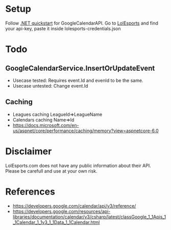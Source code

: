 ﻿# Setup
Follow [.NET quickstart](https://developers.google.com/calendar/api/quickstart/dotnet#step_2_set_up_the_sample) for GoogleCalendarAPI.
Go to [LolEsports](https://lolesports.com/) and find your api-key, paste it inside lolesports-credentials.json

# Todo
## GoogleCalendarService.InsertOrUpdateEvent
- Usecase tested: Requires event.Id and evenId to be the same.
- Usecase untested: Change event.Id

## Caching
- Leagues caching LeagueId=>LeagueName
- Calendars caching Name=>Id
- https://docs.microsoft.com/en-us/aspnet/core/performance/caching/memory?view=aspnetcore-6.0

# Disclaimer
LolEsports.com does not have any public information about their API.
Please be carefull and use at your own risk.

# References
- https://developers.google.com/calendar/api/v3/reference/
- https://developers.google.com/resources/api-libraries/documentation/calendar/v3/csharp/latest/classGoogle_1_1Apis_1_1Calendar_1_1v3_1_1Data_1_1Calendar.html